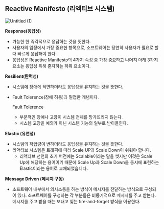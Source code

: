 ## Reactive Manifesto (리엑티브 시스템)

![Untitled (1)](https://user-images.githubusercontent.com/80076029/136117454-7932ad89-791d-4d5b-82ed-b0c19e785f11.png)


**Response(응답성)**

- 가능한 한 즉각적으로 응답하는 것을 뜻한다.
- 사용자의 입장에서 가장 중요한 항목으로, 소프트웨어는 당연히 사용자가 필요로 할 때 빠르게 응답해야 한다.
- 응답성은 Reactive Manifesto의 4가지 속성 중 가장 중요하고 나머지 아래 3가지 요소는 응답성 위해 존자하는 하위 요소이다.

**Resilient(탄력성)**

- 시스템에 장애에 직면하더라도 응답성을 유지하는 것을 뜻한다.

- Fault Tolerence(장애 허용)과 밀접한 개념이다.

  Fault Tolerence

  - 부분적인 장애나 고장이 시스템 전체를 망가뜨리지 않는다.
  - 시스템 고장을 예외가 아닌 시스템 기능의 일부로 받아들인다.

**Elastic (유연성)**

- 시스템의 작업량이 변하더라도 응답성을 유지하는 것을 뜻한다.
- 리액티브 시스템은 트래픽에 따라 Scale UP과 Scale Down이 쉬워야 합니다.
  - 리액티브 선언의 초기 버전에는 Scalable이라는 말을 썻지만 이것은 Scale Up에 해당하는 용어이기 때문에 Scale Up과 Scale Down을 동시에 표현하는 Elastic이라는 용어로 교체되었습니다.

**Message Driven (메시지 구동)**

- 소프트웨어 내부에서 의사소통을 하는 방식이 메시지를 전달하는 방식으로 구성되어 있다. 소프트웨어를 구성하는 각 부분들은 비동기적으로 메시지를 주고 받는다. 메시지를 주고 받을 때는 보내고 잊는 fire-and-forget 방식을 이용한다.
